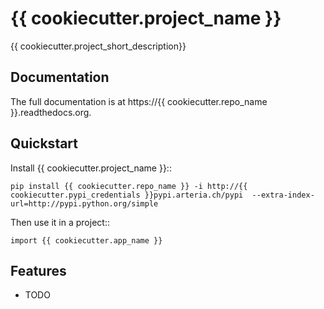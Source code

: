 
# {{ cookiecutter.project_name }}

{{ cookiecutter.project_short_description}}

## Documentation

The full documentation is at https://{{ cookiecutter.repo_name }}.readthedocs.org.

## Quickstart

Install {{ cookiecutter.project_name }}::

    pip install {{ cookiecutter.repo_name }} -i http://{{ cookiecutter.pypi_credentials }}pypi.arteria.ch/pypi  --extra-index-url=http://pypi.python.org/simple

Then use it in a project::

    import {{ cookiecutter.app_name }}

## Features

* TODO